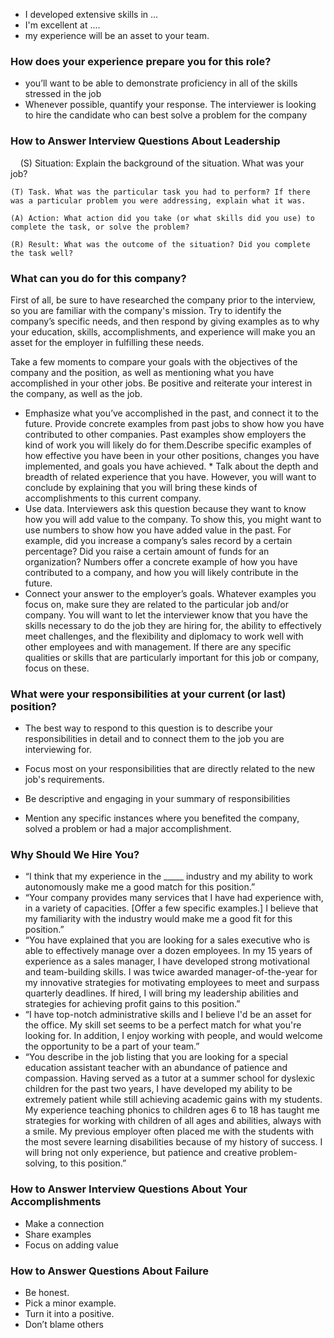 * I developed extensive skills in ... 
* I'm excellent at ....
* my experience will be an asset to your team.

### How does your experience prepare you for this role?


* you’ll want to be able to demonstrate proficiency in all of the skills stressed in the job 
* Whenever possible, quantify your response. The interviewer is looking to hire the candidate who can best solve a problem for the company


### How to Answer Interview Questions About Leadership

    (S) Situation: Explain the background of the situation. What was your job?   
    
    (T) Task. What was the particular task you had to perform? If there was a particular problem you were addressing, explain what it was.    
    
    (A) Action: What action did you take (or what skills did you use) to complete the task, or solve the problem?    
    
    (R) Result: What was the outcome of the situation? Did you complete the task well?

### What can you do for this company?

First of all, be sure to have researched the company prior to the interview, so you are familiar with the company's mission. Try to identify the company’s specific needs, and then respond by giving examples as to why your education, skills, accomplishments, and experience will make you an asset for the employer in fulfilling these needs.

Take a few moments to compare your goals with the objectives of the company and the position, as well as mentioning what you have accomplished in your other jobs. Be positive and reiterate your interest in the company, as well as the job.

* Emphasize what you’ve accomplished in the past, and connect it to the future. Provide concrete examples from past jobs to show how you have contributed to other companies. Past examples show employers the kind of work you will likely do for them.Describe specific examples of how effective you have been in your other positions, changes you have implemented, and goals you have achieved.             * Talk about the depth and breadth of related experience that you have. However, you will want to conclude by explaining that you will bring these kinds of accomplishments to this current company.
* Use data. Interviewers ask this question because they want to know how you will add value to the company. To show this, you might want to use numbers to show how you have added value in the past. For example, did you increase a company’s sales record by a certain percentage? Did you raise a certain amount of funds for an organization? Numbers offer a concrete example of how you have contributed to a company, and how you will likely contribute in the future.
* Connect your answer to the employer’s goals. Whatever examples you focus on, make sure they are related to the particular job and/or company. You will want to let the interviewer know that you have the skills necessary to do the job they are hiring for, the ability to effectively meet challenges, and the flexibility and diplomacy to work well with other employees and with management. If there are any specific qualities or skills that are particularly important for this job or company, focus on these.

### What were your responsibilities at your current (or last) position?

* The best way to respond to this question is to describe your responsibilities in detail and to connect them to the job you are interviewing for.

* Focus most on your responsibilities that are directly related to the new job's requirements. 

* Be descriptive and engaging in your summary of responsibilities

* Mention any specific instances where you benefited the company, solved a problem or had a major accomplishment.

### Why Should We Hire You?

* “I think that my experience in the _____ industry and my ability to work autonomously make me a good match for this position.”
* “Your company provides many services that I have had experience with, in a variety of capacities. [Offer a few specific examples.] I believe that my familiarity with the industry would make me a good fit for this position.”
* “You have explained that you are looking for a sales executive who is able to effectively manage over a dozen employees. In my 15 years of experience as a sales manager, I have developed strong motivational and team-building skills. I was twice awarded manager-of-the-year for my innovative strategies for motivating employees to meet and surpass quarterly deadlines. If hired, I will bring my leadership abilities and strategies for achieving profit gains to this position.”
* “I have top-notch administrative skills and I believe I'd be an asset for the office. My skill set seems to be a perfect match for what you're looking for. In addition, I enjoy working with people, and would welcome the opportunity to be a part of your team.”
* “You describe in the job listing that you are looking for a special education assistant teacher with an abundance of patience and compassion. Having served as a tutor at a summer school for dyslexic children for the past two years, I have developed my ability to be extremely patient while still achieving academic gains with my students. My experience teaching phonics to children ages 6 to 18 has taught me strategies for working with children of all ages and abilities, always with a smile. My previous employer often placed me with the students with the most severe learning disabilities because of my history of success. I will bring not only experience, but patience and creative problem-solving, to this position.”


### How to Answer Interview Questions About Your Accomplishments
* Make a connection
* Share examples
* Focus on adding value

### How to Answer Questions About Failure
* Be honest.
* Pick a minor example. 
* Turn it into a positive. 
* Don’t blame others
